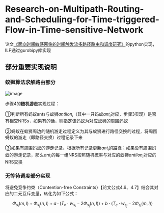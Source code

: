 # Research-on-Multipath-Routing-and-Scheduling-for-Time-triggered-Flow-in-Time-sensitive-Network

论文[《面向时间敏感网络的时间触发流多路径路由和调度研究》](https://kns.cnki.net/kcms2/article/abstract?v=HiJCKhV2ch5YwUlc3KbmTJiHJgay3BwEJBlgnDIaOBwtgxS2v5yf2A0Msh5LBVBIfPcdQfxBdnig0_QAp-b29Kix4IfF_JZm0bC-sEIKoKGb4GnmfxkSD-mULahbEdm_VMl0AaedyuqkKQ3nzZdhPg==&uniplatform=NZKPT&language=CHS)的python实现，ILP通过gurobipy库实现

## 部分重要实现说明

### 蚁狮算法求解路由部分
![image](https://github.com/Hylan-J/Research-on-Multipath-Routing-and-Scheduling-for-Time-triggered-Flow-in-Time-sensitive-Network/assets/77910684/a9ac97c9-fae5-4b02-8025-8828a53eba30)

步骤4的**随机游走**实现过程：

①判断所有蚂蚁ants与蚁狮$antlion_i$（其中一只蚂蚁$ant_i$对应，步骤3实现）是否有相交NRSs，如果有的话，则指定该蚂蚁为对应蚁狮的周围蚂蚁

②蚂蚁在蚁狮周边的随机游走过程定义为其与蚁狮进行路径交换的过程，将周围蚂蚁的游走（即路径交换）过程记录下来

③如果有周围蚂蚁的游走记录，根据所有记录更新$ant_i$的路径；如果没有周围蚂蚁的游走记录，那么$ant_i$的每一组NRS按照随机概率与对应的蚁狮$antlion_i$对应的NRS交换

### 无等待调度部分实现
将避免竞争约束（Contention-free Constraints）【论文公式4.6、4.7】结合其对应的二元互斥变量，转化为如下公式：

$$\Phi_{s_i}(m,l)+\Phi_{s_j}(n,l)+a\cdot(T_c\cdot w_{s_i}-2\Phi_{s_j}(n,l))+b\cdot(T_c\cdot w_{s_j}-2\Phi_{s_i}(m,l))$$

